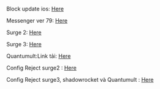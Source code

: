 Block update ios: <a href="https://github.com/vnvccsf/vnvccsf.github.io/raw/master/chan-cap-nhat-ios-12.mobileconfig">Here</a>

Messenger ver 79: <a href="https://is.gd/h41qr8">Here</a>

Surge 2: <a href="https://is.gd/surge2">Here</a>

Surge 3: <a href="https://is.gd/duPewC">Here</a>

Quantumult:Link tải: <a href="https://is.gd/Quantumult">Here</a>

Config Reject surge2 : <a href="https://github.com/vnvccsf/vnvccsf.github.io/raw/master/Reject-rule-for-Surge2.conf">Here</a>

Config Reject surge3, shadowrocket và Quantumult : <a href="https://github.com/vnvccsf/vnvccsf.github.io/raw/master/Reject-rule.conf">Here</a>
